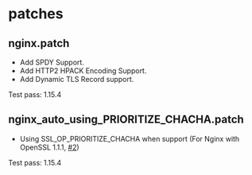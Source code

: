 # patches


## nginx.patch
* Add SPDY Support.
* Add HTTP2 HPACK Encoding Support.
* Add Dynamic TLS Record support.

Test pass: 1.15.4


## nginx_auto_using_PRIORITIZE_CHACHA.patch
* Using SSL_OP_PRIORITIZE_CHACHA when support (For Nginx with OpenSSL 1.1.1, [#2](https://github.com/kn007/patch/issues/2))

Test pass: 1.15.4
